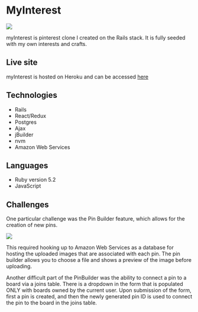 # MyInterest

<img src="http://i68.tinypic.com/1zm2nit.png"  />

myInterest is pinterest clone I created on the Rails stack. It is fully seeded with my own interests and crafts.

## Live site

myInterest is hosted on Heroku and can be accessed [here](https://my-interest.herokuapp.com/#/login)

## Technologies

- Rails
- React/Redux
- Postgres
- Ajax
- jBuilder
- nvm
- Amazon Web Services

## Languages

- Ruby version 5.2
- JavaScript

## Challenges

One particular challenge was the Pin Builder feature, which allows for the creation of new pins.

<img src='http://i64.tinypic.com/kdakh0.png'/>

This required hooking up to Amazon Web Services as a database for hosting the uploaded images that are associated with each pin. The pin builder allows you to choose a file and shows a preview of the image before uploading.

Another difficult part of the PinBuilder was the ability to connect a pin to a board via a joins table. There is a dropdown in the form that is populated ONLY with boards owned by the current user. Upon submission of the form, first a pin is created, and then the newly generated pin ID is used to connect the pin to the board in the joins table.

